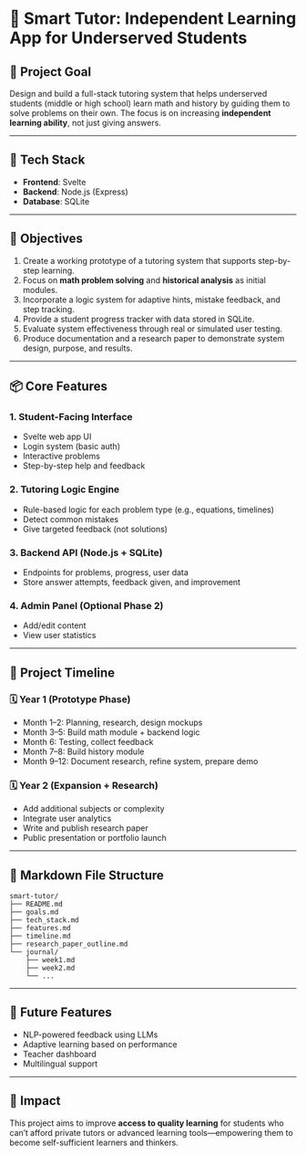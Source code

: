 # 📘 Smart Tutor: Independent Learning App for Underserved Students

## 🧠 Project Goal
Design and build a full-stack tutoring system that helps underserved students (middle or high school) learn math and history by guiding them to solve problems on their own. The focus is on increasing **independent learning ability**, not just giving answers.

---

## 🧰 Tech Stack
- **Frontend**: Svelte
- **Backend**: Node.js (Express)
- **Database**: SQLite

---

## 🎯 Objectives
1. Create a working prototype of a tutoring system that supports step-by-step learning.
2. Focus on **math problem solving** and **historical analysis** as initial modules.
3. Incorporate a logic system for adaptive hints, mistake feedback, and step tracking.
4. Provide a student progress tracker with data stored in SQLite.
5. Evaluate system effectiveness through real or simulated user testing.
6. Produce documentation and a research paper to demonstrate system design, purpose, and results.

---

## 📦 Core Features
### 1. Student-Facing Interface
- Svelte web app UI
- Login system (basic auth)
- Interactive problems
- Step-by-step help and feedback

### 2. Tutoring Logic Engine
- Rule-based logic for each problem type (e.g., equations, timelines)
- Detect common mistakes
- Give targeted feedback (not solutions)

### 3. Backend API (Node.js + SQLite)
- Endpoints for problems, progress, user data
- Store answer attempts, feedback given, and improvement

### 4. Admin Panel (Optional Phase 2)
- Add/edit content
- View user statistics

---

## 📅 Project Timeline
### 🗓️ Year 1 (Prototype Phase)
- Month 1–2: Planning, research, design mockups
- Month 3–5: Build math module + backend logic
- Month 6: Testing, collect feedback
- Month 7–8: Build history module
- Month 9–12: Document research, refine system, prepare demo

### 🗓️ Year 2 (Expansion + Research)
- Add additional subjects or complexity
- Integrate user analytics
- Write and publish research paper
- Public presentation or portfolio launch

---

## 📄 Markdown File Structure
```
smart-tutor/
├── README.md
├── goals.md
├── tech_stack.md
├── features.md
├── timeline.md
├── research_paper_outline.md
└── journal/
    ├── week1.md
    ├── week2.md
    └── ...
```

---

## 🧪 Future Features
- NLP-powered feedback using LLMs
- Adaptive learning based on performance
- Teacher dashboard
- Multilingual support

---

## 🙌 Impact
This project aims to improve **access to quality learning** for students who can’t afford private tutors or advanced learning tools—empowering them to become self-sufficient learners and thinkers.
